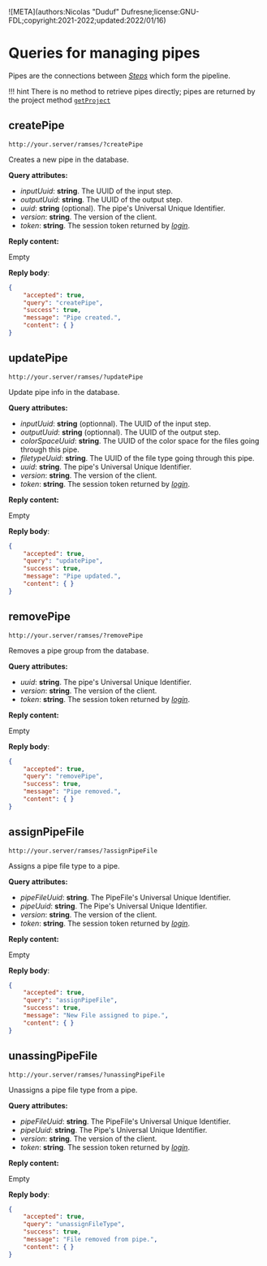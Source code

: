 ![META](authors:Nicolas "Duduf" Dufresne;license:GNU-FDL;copyright:2021-2022;updated:2022/01/16)

# Queries for managing pipes

Pipes are the connections between *[Steps](steps.md)* which form the pipeline.

!!! hint
    There is no method to retrieve pipes directly; pipes are returned by the project method [`getProject`](projects.md#getproject)

## createPipe

`http://your.server/ramses/?createPipe`

Creates a new pipe in the database.

**Query attributes:**

- *inputUuid*: **string**. The UUID of the input step.
- *outputUuid*: **string**. The UUID of the output step.
- *uuid*: **string** (optional). The pipe's Universal Unique Identifier.
- *version*: **string**. The version of the client.
- *token*: **string**. The session token returned by [*login*](general.md#login).

**Reply content:**

Empty

**Reply body**:

```json
{
    "accepted": true,
    "query": "createPipe",
    "success": true,
    "message": "Pipe created.",
    "content": { }
}
```

## updatePipe

`http://your.server/ramses/?updatePipe`

Update pipe info in the database.

**Query attributes:**

- *inputUuid*: **string** (optionnal). The UUID of the input step.
- *outputUuid*: **string** (optionnal). The UUID of the output step.
- *colorSpaceUuid*: **string**. The UUID of the color space for the files going through this pipe.
- *filetypeUuid*: **string**. The UUID of the file type going through this pipe.
- *uuid*: **string**. The pipe's Universal Unique Identifier.
- *version*: **string**. The version of the client.
- *token*: **string**. The session token returned by [*login*](general.md#login).

**Reply content:**

Empty

**Reply body**:

```json
{
    "accepted": true,
    "query": "updatePipe",
    "success": true,
    "message": "Pipe updated.",
    "content": { }
}
```

## removePipe

`http://your.server/ramses/?removePipe`

Removes a pipe group from the database.

**Query attributes:**

- *uuid*: **string**. The pipe's Universal Unique Identifier.
- *version*: **string**. The version of the client.
- *token*: **string**. The session token returned by [*login*](general.md#login).

**Reply content:**

Empty

**Reply body**:

```json
{
    "accepted": true,
    "query": "removePipe",
    "success": true,
    "message": "Pipe removed.",
    "content": { }
}
```

## assignPipeFile

`http://your.server/ramses/?assignPipeFile`

Assigns a pipe file type to a pipe.

**Query attributes:**

- *pipeFileUuid*: **string**. The PipeFile's Universal Unique Identifier.
- *pipeUuid*: **string**. The Pipe's Universal Unique Identifier.
- *version*: **string**. The version of the client.
- *token*: **string**. The session token returned by [*login*](general.md#login).

**Reply content:**

Empty

**Reply body**:

```json
{
    "accepted": true,
    "query": "assignPipeFile",
    "success": true,
    "message": "New File assigned to pipe.",
    "content": { }
}
```

## unassingPipeFile

`http://your.server/ramses/?unassingPipeFile`

Unassigns a pipe file type from a pipe.

**Query attributes:**

- *pipeFileUuid*: **string**. The PipeFile's Universal Unique Identifier.
- *pipeUuid*: **string**. The Pipe's Universal Unique Identifier.
- *version*: **string**. The version of the client.
- *token*: **string**. The session token returned by [*login*](general.md#login).

**Reply content:**

Empty

**Reply body**:

```json
{
    "accepted": true,
    "query": "unassignFileType",
    "success": true,
    "message": "File removed from pipe.",
    "content": { }
}
```